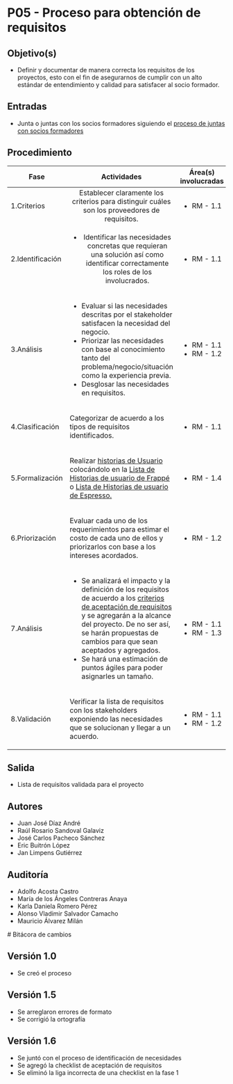 # P05 - Proceso para obtención de requisitos

## Objetivo(s)

- Definir y documentar de manera correcta los requisitos de los proyectos, esto con el fin de asegurarnos de cumplir con
  un alto estándar de entendimiento y calidad para satisfacer al socio formador.

## Entradas

- Junta o juntas con los socios formadores siguiendo
  el [proceso de juntas con socios formadores](P02-proceso-juntas-socios-formadores)

## Procedimiento

| Fase |   Actividades   | Área(s) involucradas |
|------|:---------------:|--------------------|
| 1.Criterios    | Establecer claramente los criterios para distinguir  cuáles son los proveedores de requisitos. | <ul align="left" ><li>RM - 1.1</li></ul> |
| 2.Identificación    | <ul><li>Identificar las necesidades concretas que requieran una solución así como identificar correctamente los roles de los involucrados.</li></ul> | <ul><li>RM - 1.1</li></ul> |
| 3.Análisis     | <ul align="left" ><li>Evaluar si las necesidades descritas por el stakeholder satisfacen la necesidad del negocio.</li><li>Priorizar las necesidades con base al conocimiento tanto del problema/negocio/situación como la experiencia previa. </li><li>Desglosar las necesidades en requisitos. </li></ul>| <ul><li>RM - 1.1</li><li>RM - 1.2</li></ul> |
| 4.Clasificación | <p  align="left" >Categorizar de acuerdo a los tipos de requisitos identificados. </p>| <ul ><li>RM - 1.1</li></ul> |
| 5.Formalización | <p align="left">Realizar [historias de Usuario](./P13-proceso-generar-alimentar-historias-usuario)  colocándolo en la <a href="https://docs.google.com/spreadsheets/d/1Awk2AoLPaER6q0He7p3Avt-U1-LyrZu8WpM7mhMpLzs/edit?usp=sharing"> Lista de Historias de usuario de Frappé </a> o  <a href="https://docs.google.com/spreadsheets/d/1Awk2AoLPaER6q0He7p3Avt-U1-LyrZu8WpM7mhMpLzs/edit?usp=sharing"> Lista de Historias de usuario de Espresso. </a></p> | <ul><li>RM - 1.4</li></ul> |
| 6.Priorización |  <p align="left">Evaluar cada uno de los requerimientos para estimar el costo de cada uno de ellos y priorizarlos con base a los intereses acordados. </p> | <ul><li>RM - 1.2</li></ul> |
| 7.Análisis  | <ul align="left"> <li> Se analizará el impacto y la definición de los requisitos de acuerdo a los [criterios de aceptación de requisitos]() y se agregarán a la alcance del proyecto. De no ser así, se harán propuestas de cambios para que sean aceptados y agregados. </li><li> Se hará una estimación de puntos ágiles para poder asignarles un tamaño.</li></ul> | <ul><li>RM - 1.1</li><li>RM - 1.3</li></ul> |
| 8.Validación  |  <p align="left">  Verificar la lista de requisitos con los stakeholders exponiendo las necesidades que se solucionan y llegar a un acuerdo. </p> | <ul><li>RM - 1.1</li><li>RM - 1.2</li></ul> |

## Salida

<ul>
  <li>Lista de requisitos validada para el proyecto</li>
</ul>

## Autores

<ul>
<li>Juan José Díaz André</li>
<li>Raúl Rosario Sandoval Galaviz</li>
<li>José Carlos Pacheco Sánchez</li>
<li>Eric Buitrón López</li>
<li>Jan Limpens Gutiérrez</li>
</ul>

## Auditoría

<ul>
<li>Adolfo Acosta Castro</li>
<li>María de los Ángeles Contreras Anaya</li>
<li>Karla Daniela Romero Pérez</li>
<li>Alonso Vladimir Salvador Camacho</li>
<li>Mauricio Álvarez Milán</li>
</ul>
# Bitácora de cambios

## Versión 1.0
  - Se creó el proceso
## Versión 1.5
  - Se arreglaron errores de formato
  - Se corrigió la ortografía
  
## Versión 1.6
  - Se juntó con el proceso de identificación de necesidades
  - Se agregó la checklist de aceptación de requisitos
  - Se eliminó la liga incorrecta de una checklist en la fase 1
